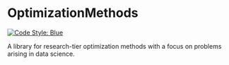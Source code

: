 # OptimizationMethods

[![Code Style: Blue](https://img.shields.io/badge/code%20style-blue-4495d1.svg)
    ](https://github.com/invenia/BlueStyle)

A library for research-tier optimization methods with a focus on problems arising 
in data science. 
